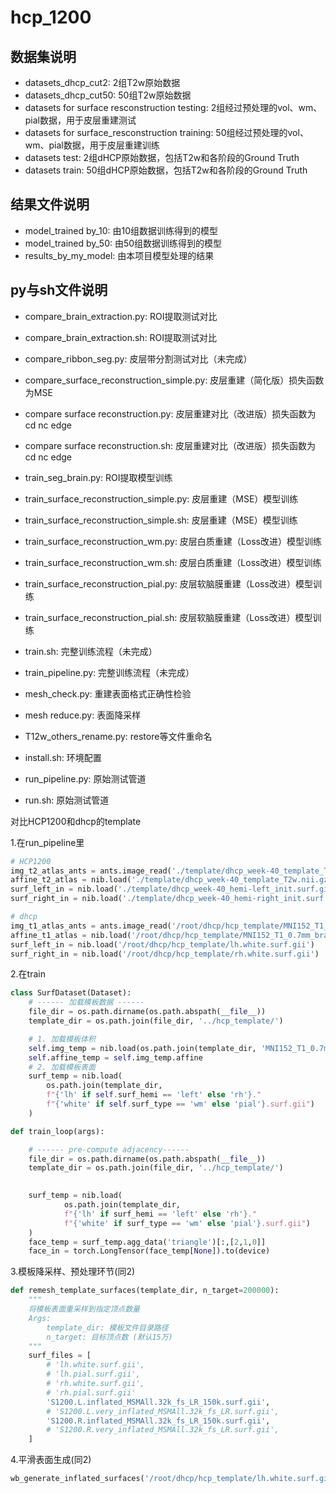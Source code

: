 # hcp_1200

## 数据集说明
+ datasets_dhcp_cut2: 2组T2w原始数据
+ datasets_dhcp_cut50: 50组T2w原始数据
+ datasets for surface resconstruction testing: 2组经过预处理的vol、wm、pial数据，用于皮层重建测试
+ datasets for surface_resconstruction training: 50组经过预处理的vol、wm、pial数据，用于皮层重建训练
+ datasets test:  2组dHCP原始数据，包括T2w和各阶段的Ground Truth
+ datasets train:  50组dHCP原始数据，包括T2w和各阶段的Ground Truth

## 结果文件说明
+ model_trained by_10: 由10组数据训练得到的模型
+ model_trained by_50: 由50组数据训练得到的模型 
+ results_by_my_model: 由本项目模型处理的结果

## py与sh文件说明
+ compare_brain_extraction.py: ROI提取测试对比
+ compare_brain_extraction.sh: ROI提取测试对比
+ compare_ribbon_seg.py: 皮层带分割测试对比（未完成）
+ compare_surface_reconstruction_simple.py: 皮层重建（简化版）损失函数为MSE
+ compare surface reconstruction.py: 皮层重建对比（改进版）损失函数为cd nc edge
+ compare surface reconstruction.sh: 皮层重建对比（改进版）损失函数为cd nc edge

+ train_seg_brain.py: ROI提取模型训练
+ train_surface_reconstruction_simple.py: 皮层重建（MSE）模型训练
+ train_surface_reconstruction_simple.sh: 皮层重建（MSE）模型训练
+ train_surface_reconstruction_wm.py: 皮层白质重建（Loss改进）模型训练
+ train_surface_reconstruction_wm.sh: 皮层白质重建（Loss改进）模型训练
+ train_surface_reconstruction_pial.py: 皮层软脑膜重建（Loss改进）模型训练
+ train_surface_reconstruction_pial.sh: 皮层软脑膜重建（Loss改进）模型训练

+ train.sh: 完整训练流程（未完成）
+ train_pipeline.py: 完整训练流程（未完成）
+ mesh_check.py: 重建表面格式正确性检验
+ mesh reduce.py: 表面降采样
+ T12w_others_rename.py: restore等文件重命名

+ install.sh: 环境配置
+ run_pipeline.py: 原始测试管道
+ run.sh: 原始测试管道


对比HCP1200和dhcp的template

1.在run_pipeline里
```python
# HCP1200
img_t2_atlas_ants = ants.image_read('./template/dhcp_week-40_template_T2w.nii.gz')
affine_t2_atlas = nib.load('./template/dhcp_week-40_template_T2w.nii.gz').affine
surf_left_in = nib.load('./template/dhcp_week-40_hemi-left_init.surf.gii')
surf_right_in = nib.load('./template/dhcp_week-40_hemi-right_init.surf.gii')

```
```python
# dhcp
img_t1_atlas_ants = ants.image_read('/root/dhcp/hcp_template/MNI152_T1_0.7mm_brain_sampled.nii.gz')
affine_t1_atlas = nib.load('/root/dhcp/hcp_template/MNI152_T1_0.7mm_brain_sampled.nii.gz').affine 
surf_left_in = nib.load('/root/dhcp/hcp_template/lh.white.surf.gii')
surf_right_in = nib.load('/root/dhcp/hcp_template/rh.white.surf.gii')
```

2.在train
```python
class SurfDataset(Dataset):
    # ------ 加载模板数据 ------
    file_dir = os.path.dirname(os.path.abspath(__file__))
    template_dir = os.path.join(file_dir, '../hcp_template/')

    # 1. 加载模板体积
    self.img_temp = nib.load(os.path.join(template_dir, 'MNI152_T1_0.7mm_brain_sampled.nii.gz'))
    self.affine_temp = self.img_temp.affine
    # 2. 加载模板表面
    surf_temp = nib.load(
        os.path.join(template_dir, 
        f"{'lh' if self.surf_hemi == 'left' else 'rh'}."
        f"{'white' if self.surf_type == 'wm' else 'pial'}.surf.gii")
    )

def train_loop(args):

    # ------ pre-compute adjacency------
    file_dir = os.path.dirname(os.path.abspath(__file__))
    template_dir = os.path.join(file_dir, '../hcp_template/')
        

    surf_temp = nib.load(
            os.path.join(template_dir, 
            f"{'lh' if surf_hemi == 'left' else 'rh'}."
            f"{'white' if surf_type == 'wm' else 'pial'}.surf.gii")
    )
    face_temp = surf_temp.agg_data('triangle')[:,[2,1,0]]
    face_in = torch.LongTensor(face_temp[None]).to(device)
```

3.模板降采样、预处理环节(同2)
```python
def remesh_template_surfaces(template_dir, n_target=200000):
    """
    将模板表面重采样到指定顶点数量
    Args:
        template_dir: 模板文件目录路径
        n_target: 目标顶点数 (默认15万)
    """
    surf_files = [
        # 'lh.white.surf.gii',
        # 'lh.pial.surf.gii', 
        # 'rh.white.surf.gii',
        # 'rh.pial.surf.gii'
        'S1200.L.inflated_MSMAll.32k_fs_LR_150k.surf.gii',
        # 'S1200.L.very_inflated_MSMAll.32k_fs_LR.surf.gii',
        'S1200.R.inflated_MSMAll.32k_fs_LR_150k.surf.gii',
        # 'S1200.R.very_inflated_MSMAll.32k_fs_LR.surf.gii',
    ]
```

4.平滑表面生成(同2)
```python
wb_generate_inflated_surfaces('/root/dhcp/hcp_template/lh.white.surf.gii')
```

